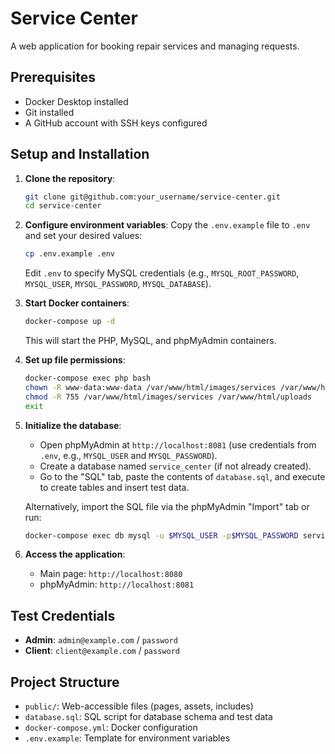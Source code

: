 # Service Center

A web application for booking repair services and managing requests.

## Prerequisites

- Docker Desktop installed
- Git installed
- A GitHub account with SSH keys configured

## Setup and Installation

1. **Clone the repository**:
   ```bash
   git clone git@github.com:your_username/service-center.git
   cd service-center
   ```

2. **Configure environment variables**:
   Copy the `.env.example` file to `.env` and set your desired values:
   ```bash
   cp .env.example .env
   ```
   Edit `.env` to specify MySQL credentials (e.g., `MYSQL_ROOT_PASSWORD`, `MYSQL_USER`, `MYSQL_PASSWORD`, `MYSQL_DATABASE`).

3. **Start Docker containers**:
   ```bash
   docker-compose up -d
   ```
   This will start the PHP, MySQL, and phpMyAdmin containers.

4. **Set up file permissions**:
   ```bash
   docker-compose exec php bash
   chown -R www-data:www-data /var/www/html/images/services /var/www/html/uploads
   chmod -R 755 /var/www/html/images/services /var/www/html/uploads
   exit
   ```

5. **Initialize the database**:
   - Open phpMyAdmin at `http://localhost:8081` (use credentials from `.env`, e.g., `MYSQL_USER` and `MYSQL_PASSWORD`).
   - Create a database named `service_center` (if not already created).
   - Go to the "SQL" tab, paste the contents of `database.sql`, and execute to create tables and insert test data.

   Alternatively, import the SQL file via the phpMyAdmin "Import" tab or run:
   ```bash
   docker-compose exec db mysql -u $MYSQL_USER -p$MYSQL_PASSWORD service_center < database.sql
   ```

6. **Access the application**:
   - Main page: `http://localhost:8080`
   - phpMyAdmin: `http://localhost:8081`

## Test Credentials
- **Admin**: `admin@example.com` / `password`
- **Client**: `client@example.com` / `password`

## Project Structure
- `public/`: Web-accessible files (pages, assets, includes)
- `database.sql`: SQL script for database schema and test data
- `docker-compose.yml`: Docker configuration
- `.env.example`: Template for environment variables